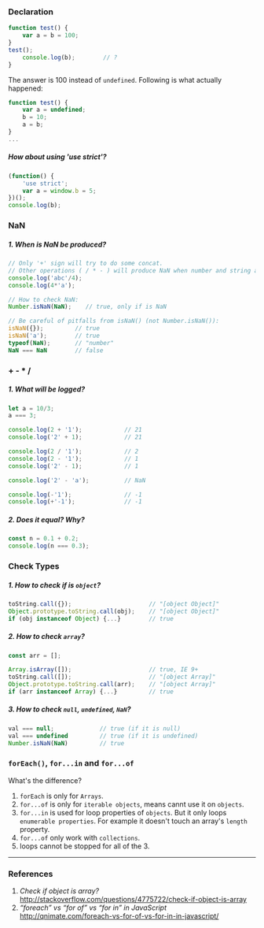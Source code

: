 ### Declaration
```js
function test() {
    var a = b = 100;
}
test();
    console.log(b);        // ?
}
```
The answer is 100 instead of `undefined`. Following is what actually happened:
```js
function test() {
    var a = undefined;
    b = 10;
    a = b;
}
...
```
##### How about using 'use strict'?
```js
(function() {
    'use strict';
    var a = window.b = 5;
})();
console.log(b);
```


### NaN
##### 1. When is NaN be produced?
```js
// Only '+' sign will try to do some concat.
// Other operations ( / * - ) will produce NaN when number and string are mixed.
console.log('abc'/4);
console.log(4*'a');

// How to check NaN:
Number.isNaN(NaN);    // true, only if is NaN

// Be careful of pitfalls from isNaN() (not Number.isNaN()):
isNaN({});         // true
isNaN('a');        // true
typeof(NaN);       // "number"
NaN === NaN        // false
```

### + - * /
##### 1. What will be logged?
```js
let a = 10/3;
a === 3;

console.log(2 + '1');            // 21  
console.log('2' + 1);            // 21

console.log(2 / '1');            // 2
console.log(2 - '1');            // 1
console.log('2' - 1);            // 1

console.log('2' - 'a');          // NaN

console.log(-'1');               // -1
console.log(+'-1');              // -1
```
##### 2. Does it equal? Why?
```js
const n = 0.1 + 0.2;
console.log(n === 0.3);
```

### Check Types

##### 1. How to check if is `object`?
```js
toString.call({});                      // "[object Object]"
Object.prototype.toString.call(obj);    // "[object Object]"
if (obj instanceof Object) {...}        // true
```    
##### 2. How to check `array`?
```js
const arr = [];

Array.isArray([]);                      // true, IE 9+
toString.call([]);                      // "[object Array]"
Object.prototype.toString.call(arr);    // "[object Array]"
if (arr instanceof Array) {...}         // true
```
##### 3. How to check `null`, `undefined`, `NaN`?
```js
val === null;             // true (if it is null)
val === undefined         // true (if it is undefined)
Number.isNaN(NaN)         // true
```

### `forEach()`, `for...in` and `for...of`
What's the difference?

1. `forEach` is only for `Arrays`.
2. `for...of` is only for `iterable objects`, means cannt use it on `objects`.
3. `for...in` is used for loop properties of `objects`. But it only loops `enumerable properties`. For example it doesn't touch an array's `length` property.
4. `for...of` only work with `collections`.
5. loops cannot be stopped for all of the 3.

---
### References
 1. _Check if object is array?_ http://stackoverflow.com/questions/4775722/check-if-object-is-array
 2. _“foreach” vs “for of” vs “for in” in JavaScript_ http://qnimate.com/foreach-vs-for-of-vs-for-in-in-javascript/
